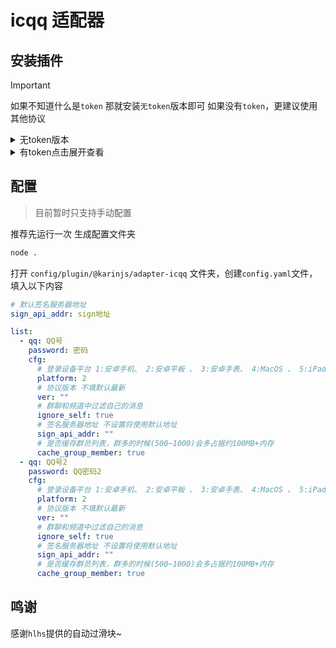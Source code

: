 # icqq 适配器

## 安装插件

> [!IMPORTANT]
> 如果不知道什么是`token` 那就安装`无token`版本即可
> 如果没有`token`，更建议使用其他协议

<details>
<summary>无token版本</summary>

```bash
pnpm add @karinjs/adapter-icqq-old -w
```

</details>

<details>
<summary>有token点击展开查看</summary>


1. 在你的项目根目录新建文件 `.npmrc` ，并录入以下内容

```text
@icqqjs:registry=https://npm.pkg.github.com
```

2. 登录账户

在karin根目录执行以下命令，按照提示进行操作

```bash
npm login --scope=@icqqjs --auth-type=legacy --registry=https://npm.pkg.github.com

# 回车，根据提示登录github

UserName: # 你的github账号 请填写小写
Password: # 前往 https://github.com/settings/tokens/new  获取，scopes勾选 read:packages
E-Mail: # 你的公开邮箱地址
```

3. 安装插件

```bash
pnpm add @karinjs/adapter-icqq -w
```

</details>

## 配置

> 目前暂时只支持手动配置

推荐先运行一次 生成配置文件夹

```bash
node .
```

打开 `config/plugin/@karinjs/adapter-icqq` 文件夹，创建`config.yaml`文件，填入以下内容

```yaml
# 默认签名服务器地址
sign_api_addr: sign地址

list:
  - qq: QQ号
    password: 密码
    cfg:
      # 登录设备平台 1:安卓手机、 2:安卓平板 、 3:安卓手表、 4:MacOS 、 5:iPad 、 6:Tim
      platform: 2
      # 协议版本 不填默认最新
      ver: ""
      # 群聊和频道中过滤自己的消息
      ignore_self: true
      # 签名服务器地址 不设置将使用默认地址
      sign_api_addr: ""
      # 是否缓存群员列表，群多的时候(500~1000)会多占据约100MB+内存
      cache_group_member: true
  - qq: QQ号2
    password: QQ密码2
    cfg:
      # 登录设备平台 1:安卓手机、 2:安卓平板 、 3:安卓手表、 4:MacOS 、 5:iPad 、 6:Tim
      platform: 2
      # 协议版本 不填默认最新
      ver: ""
      # 群聊和频道中过滤自己的消息
      ignore_self: true
      # 签名服务器地址 不设置将使用默认地址
      sign_api_addr: ""
      # 是否缓存群员列表，群多的时候(500~1000)会多占据约100MB+内存
      cache_group_member: true

```

## 鸣谢

感谢`hlhs`提供的自动过滑块~
